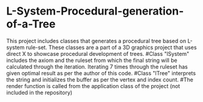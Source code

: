 # L-System-Procedural-generation-of-a-Tree
This project includes classes that generates a procedural tree based on L-system rule-set. These classes are a part of a 3D graphics project that uses direct X to showcase procedural development of trees.
#Class "lSystem" includes the axiom and the ruleset from which the final string will be calculated through the iteration. Iterating 7 times through the ruleset has given optimal result as per the author of this code.
#Class "lTree" interprets the string and initializes the buffer as per the vertex and index count.
#The render function is called from the application class of the project (not included in the repository)
